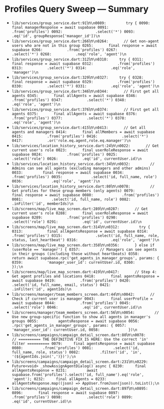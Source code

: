 ﻿# Profiles Query Sweep — Summary

- `lib/services/group_service.dart:91`\n``\n0089:         try {
0090:           final managerResponse = await supabase
0091:               .from('profiles')
0092:               .select('*')
0093:               .eq('id', groupResponse['manager_id'])\n``
- `lib/services/group_service.dart:266`\n``\n0264:       // Get non-agent users who are not in this group
0265:       final response = await supabase
0266:           .from('profiles')
0267:           .select('*')
0268:           .neq('role', 'agent')\n``
- `lib/services/group_service.dart:312`\n``\n0310:     try {
0311:       final response = await supabase
0312:           .from('profiles')
0313:           .select('*')
0314:           .eq('role', 'manager')\n``
- `lib/services/group_service.dart:329`\n``\n0327:     try {
0328:       final response = await supabase
0329:           .from('profiles')
0330:           .select('*')
0331:           .eq('role', 'agent')\n``
- `lib/services/group_service.dart:346`\n``\n0344:       // First get all agents
0345:       final allAgents = await supabase
0346:           .from('profiles')
0347:           .select('*')
0348:           .eq('role', 'agent')\n``
- `lib/services/group_service.dart:376`\n``\n0374:       // First get all agents
0375:       final allAgents = await supabase
0376:           .from('profiles')
0377:           .select('*')
0378:           .eq('role', 'agent')\n``
- `lib/services/group_service.dart:415`\n``\n0413:       // Get all agents and managers
0414:       final allMembers = await supabase
0415:           .from('profiles')
0416:           .select('*')
0417:           .or('role.eq.agent,role.eq.manager')\n``
- `lib/services/location_history_service.dart:24`\n``\n0022:       // Get current user's role
0023:       final userRoleResponse = await supabase
0024:           .from('profiles')
0025:           .select('role')
0026:           .eq('id', currentUser.id)\n``
- `lib/services/location_history_service.dart:34`\n``\n0032:         // Admins can see all agents (excluding managers and other admins)
0033:         final response = await supabase
0034:             .from('profiles')
0035:             .select('id, full_name, role')
0036:             .eq('role', 'agent')\n``
- `lib/services/location_history_service.dart:80`\n``\n0078:         // Get profiles for these group members (only agents)
0079:         final response = await supabase
0080:             .from('profiles')
0081:             .select('id, full_name, role')
0082:             .inFilter('id', memberIds)\n``
- `lib/screens/map/live_map_screen.dart:289`\n``\n0287:       // Get current user's role
0288:       final userRoleResponse = await supabase
0289:           .from('profiles')
0290:           .select('role')
0291:           .eq('id', currentUser.id)\n``
- `lib/screens/map/live_map_screen.dart:314`\n``\n0312:         try {
0313:           final allAgentsResponse = await supabase
0314:               .from('profiles')
0315:               .select('id, full_name, role, status, last_heartbeat')
0316:               .eq('role', 'agent')\n``
- `lib/screens/map/live_map_screen.dart:358`\n``\n0356:       } else if (userRole == 'manager') {
0357:         // Managers can see agents in their groups (including those without heartbeats)
0358:         return await supabase.rpc('get_agents_in_manager_groups', params: {
0359:           'manager_user_id': currentUser.id,
0360:         });\n``
- `lib/screens/map/live_map_screen.dart:419`\n``\n0417:       // Step 4: Get agent profiles and locations
0418:       final agentsResponse = await supabase
0419:           .from('profiles')
0420:           .select('id, full_name, email, status')
0421:           .inFilter('id', agentIds)\n``
- `lib/screens/manager/team_members_screen.dart:44`\n``\n0042:       // Check if current user is manager
0043:       final userProfile = await supabase
0044:           .from('profiles')
0045:           .select('role')
0046:           .eq('id', currentUser.id)\n``
- `lib/screens/manager/team_members_screen.dart:56`\n``\n0054:         // Use new group-specific function to show all agents in manager's groups
0055:         agentsResponse = await supabase
0056:             .rpc('get_agents_in_manager_groups', params: {
0057:               'manager_user_id': currentUser.id,
0058:             })\n``
- `lib/screens/campaigns/campaign_detail_screen.dart:80`\n``\n0078:     // ========== THE DEFINITIVE FIX IS HERE: Use the correct 'in' filter ==========
0079:     final agentsResponse = await supabase
0080:         .from('profiles')
0081:         .select('id, full_name, role, status')
0082:         .filter('id', 'in', '(${agentIds.join(',')})');\n``
- `lib/screens/campaigns/campaign_detail_screen.dart:231`\n``\n0229:   Future<void> _showAssignAgentDialog() async {
0230:     final allAgentsResponse =
0231:         await supabase.from('profiles').select('id, full_name').eq('role', 'agent');
0232:     final allAgents =
0233:         allAgentsResponse.map((json) => AppUser.fromJson(json)).toList();\n``
- `lib/screens/campaigns/campaign_detail_screen.dart:897`\n``\n0895:       
0896:       final response = await supabase
0897:           .from('profiles')
0898:           .select('role')
0899:           .eq('id', currentUser.id)\n``
